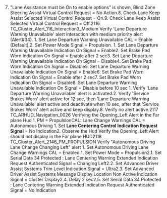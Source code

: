 7. "Lane Assistance must be On to enable options" is shown, Blind Zone Steering Assist Virtual Control Request = No Action.8. Check Lane Keep Assist Selected Virtual Control Request = On.9. Check Lane Keep Assist Selected Virtual Control Request = Off.2116 TC_Cluster_Alert_116_Interaction3_Medium Verify 'Lane Departure Warning Unavailable' alert interaction with medium priority alert (Alert#34). 1. Set Lane Departure Warning Unavailable CAL = Enable (Default).2. Set Power Mode Signal = Propulsion. 1. Set Lane Departure Warning Unavailable Indication On Signal = Enable2. Set Brake Pad Worn Indication On Signal = Enable after 2 sec3. Set Lane Departure Warning Unavailable Indication On Signal = Disable4. Set Brake Pad Worn Indication On Signal = Disable5. Set Lane Departure Warning Unavailable Indication On Signal = Enable6. Set Brake Pad Worn Indication On Signal = Enable after 2 sec7. Set Brake Pad Worn Indication On Signal = Disable8. Set Lane Departure Warning Unavailable Indication On Signal = Disable before 10 sec 1. Verify 'Lane Departure Warning Unavailable' alert is activated.2. Verify 'Service Brakes Worn' alert active for 12 sec, then 'Lane Departure Warning Unavailable' alert active and deactivate when 10 sec, after that 'Service Brakes Worn' alert active and keep display.8. Verify no alert active.2117 TC_ARHUD_Navigation_0026 Verifying the Opening_Left Alert in the Far plane Hud 1. PM = PropulsionCAL: Lane Change Warnings CAL = Autonomous Driving 1. Set **Lane Centering Control Indication Request Signal** = No Indication2. Observe the Hud Verify the Opening_Left Alert should not display in the Far plane HUD2118 TC_Cluster_Alert_2146_PM_PROPULSION Verify "Autonomous Driving Lane Change Changing Left" alert 1. Set Autonomous Driving Lane Change Warnings CAL = Enabled 1. Set Power Mode = Propulsion2.1. Set Serial Data 34 Protected : Lane Centering Warning Extended Indication Request Authenticated Signal = Changing Left2.2. Set Advanced Driver Assist Systems Trim Level Indication Signal = Ultra2.3. Set Advanced Driver Assist Systems Message Display Location Non Active Indication Signal = Cluster Display2.4. Delay 2 sec2.5. Set Serial Data 34 Protected : Lane Centering Warning Extended Indication Request Authenticated Signal = No Indication
